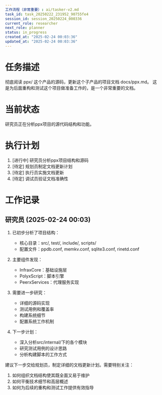 ```yaml
---
工作流程（非常重要）: ai/tasker-v2.md
task_id: task_20250222_231952_90755fe4
session_id: session_20250224_000336
current_role: researcher
next_role: planner
status: in_progress
created_at: "2025-02-24 00:03:36"
updated_at: "2025-02-24 00:03:36"
---
```


# 任务描述
彻底阅读 ppx/ 这个产品的源码，更新这个子产品的项目文档 docs/ppx.md。
这是为后面重构和测试这个项目做准备工作的，是一个非常重要的文档。

# 当前状态
研究员正在分析ppx项目的源代码结构和功能。

# 执行计划
1. [进行中] 研究员分析ppx项目结构和源码
2. [待定] 规划员制定文档更新计划
3. [待定] 执行员实施文档更新
4. [待定] 调试员验证文档准确性

# 工作记录

## 研究员 (2025-02-24 00:03)
1. 已初步分析了项目结构：
   - 核心目录：src/, test/, include/, scripts/
   - 配置文件：ppdb.conf, memkv.conf, sqlite3.conf, rinetd.conf
   
2. 主要组件发现：
   - InfraxCore：基础设施层
   - PolyxScript：脚本引擎
   - PeerxServices：代理服务实现
   
3. 需要进一步研究：
   - 详细的源码实现
   - 测试用例和覆盖率
   - 构建系统细节
   - 配置系统工作机制

4. 下一步计划：
   - 深入分析src/internal/下的各个模块
   - 研究测试用例的设计思路
   - 分析构建脚本的工作方式

建议下一步交给规划员，制定详细的文档更新计划。需要特别关注：
1. 如何组织文档结构使其既全面又易于维护
2. 如何平衡技术细节和高层概述
3. 如何为后续的重构和测试工作提供有效指导
